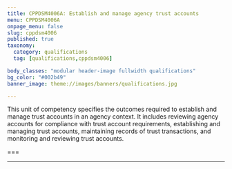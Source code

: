 ```yaml
---
title: CPPDSM4006A: Establish and manage agency trust accounts
menu: CPPDSM4006A
onpage_menu: false
slug: cppdsm4006
published: true
taxonomy:
  category: qualifications
  tag: [qualifications,cppdsm4006]

body_classes: "modular header-image fullwidth qualifications"
bg_color: "#002b49"
banner_image: theme://images/banners/qualifications.jpg

---
```


This unit of competency specifies the outcomes required to establish and manage trust accounts in an agency context. It includes reviewing agency accounts for compliance with trust account requirements, establishing and managing trust accounts, maintaining records of trust transactions, and monitoring and reviewing trust accounts.

===

---
